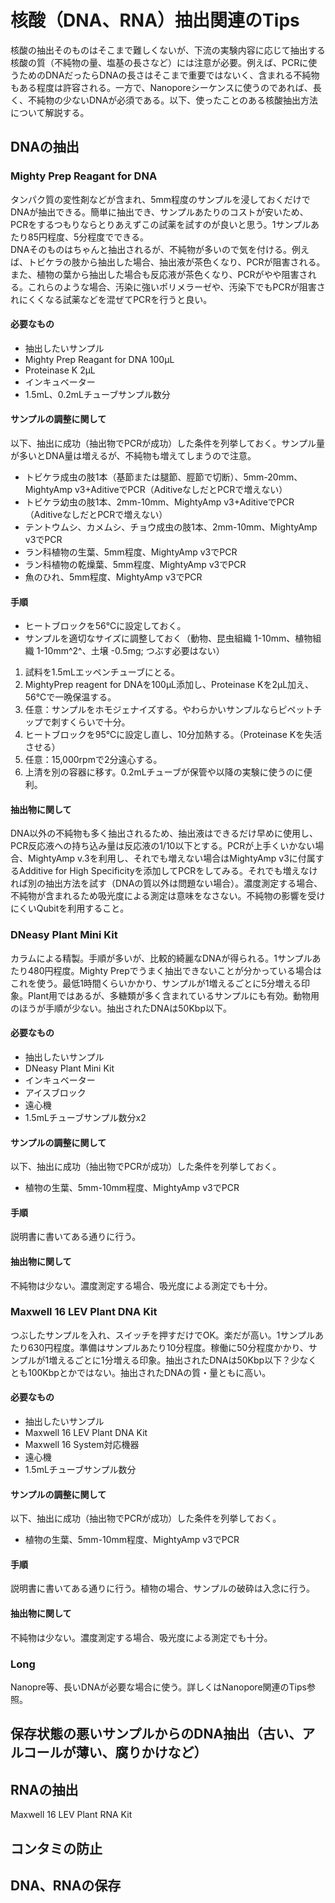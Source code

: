 # 核酸（DNA、RNA）抽出関連のTips
核酸の抽出そのものはそこまで難しくないが、下流の実験内容に応じて抽出する核酸の質（不純物の量、塩基の長さなど）には注意が必要。例えば、PCRに使うためのDNAだったらDNAの長さはそこまで重要ではないく、含まれる不純物もある程度は許容される。一方で、Nanoporeシーケンスに使うのであれば、長く、不純物の少ないDNAが必須である。以下、使ったことのある核酸抽出方法について解説する。
## DNAの抽出
### Mighty Prep Reagant for DNA
タンパク質の変性剤などが含まれ、5mm程度のサンプルを浸しておくだけでDNAが抽出できる。簡単に抽出でき、サンプルあたりのコストが安いため、PCRをするつもりならとりあえずこの試薬を試すのが良いと思う。1サンプルあたり85円程度、5分程度でできる。<br>
DNAそのものはちゃんと抽出されるが、不純物が多いので気を付ける。例えば、トビケラの肢から抽出した場合、抽出液が茶色くなり、PCRが阻害される。また、植物の葉から抽出した場合も反応液が茶色くなり、PCRがやや阻害される。これらのような場合、汚染に強いポリメラーゼや、汚染下でもPCRが阻害されにくくなる試薬などを混ぜてPCRを行うと良い。<br>
#### 必要なもの
- 抽出したいサンプル
- Mighty Prep Reagant for DNA 100µL
- Proteinase K 2µL
- インキュベーター
- 1.5mL、0.2mLチューブサンプル数分

#### サンプルの調整に関して
以下、抽出に成功（抽出物でPCRが成功）した条件を列挙しておく。サンプル量が多いとDNA量は増えるが、不純物も増えてしまうので注意。
- トビケラ成虫の肢1本（基節または腿節、脛節で切断）、5mm-20mm、MightyAmp v3+AditiveでPCR（AditiveなしだとPCRで増えない）
- トビケラ幼虫の肢1本、2mm-10mm、MightyAmp v3+AditiveでPCR（AditiveなしだとPCRで増えない）
- テントウムシ、カメムシ、チョウ成虫の肢1本、2mm-10mm、MightyAmp v3でPCR
- ラン科植物の生葉、5mm程度、MightyAmp v3でPCR
- ラン科植物の乾燥葉、5mm程度、MightyAmp v3でPCR
- 魚のひれ、5mm程度、MightyAmp v3でPCR

#### 手順
- ヒートブロックを56℃に設定しておく。
- サンプルを適切なサイズに調整しておく（動物、昆虫組織 1-10mm、植物組織 1-10mm^2^、土壌 -0.5mg; つぶす必要はない）
1. 試料を1.5mLエッペンチューブにとる。
2. MightyPrep reagent for DNAを100µL添加し、Proteinase Kを2µL加え、56℃で一晩保温する。
3. 任意：サンプルをホモジェナイズする。やわらかいサンプルならピペットチップで刺すくらいで十分。
4. ヒートブロックを95℃に設定し直し、10分加熱する。（Proteinase Kを失活させる）
6. 任意：15,000rpmで2分遠心する。
7. 上清を別の容器に移す。0.2mLチューブが保管や以降の実験に使うのに便利。

#### 抽出物に関して
DNA以外の不純物も多く抽出されるため、抽出液はできるだけ早めに使用し、PCR反応液への持ち込み量は反応液の1/10以下とする。PCRが上手くいかない場合、MightyAmp v.3を利用し、それでも増えない場合はMightyAmp v3に付属するAdditive for High Specificityを添加してPCRをしてみる。それでも増えなければ別の抽出方法を試す（DNAの質以外は問題ない場合）。濃度測定する場合、不純物が含まれるため吸光度による測定は意味をなさない。不純物の影響を受けにくいQubitを利用すること。

### DNeasy Plant Mini Kit
カラムによる精製。手順が多いが、比較的綺麗なDNAが得られる。1サンプルあたり480円程度。Mighty Prepでうまく抽出できないことが分かっている場合はこれを使う。最低1時間くらいかかり、サンプルが1増えるごとに5分増える印象。Plant用ではあるが、多糖類が多く含まれているサンプルにも有効。動物用のほうが手順が少ない。抽出されたDNAは50Kbp以下。

#### 必要なもの
- 抽出したいサンプル
- DNeasy Plant Mini Kit
- インキュベーター
- アイスブロック
- 遠心機
- 1.5mLチューブサンプル数分x2

#### サンプルの調整に関して
以下、抽出に成功（抽出物でPCRが成功）した条件を列挙しておく。
- 植物の生葉、5mm-10mm程度、MightyAmp v3でPCR

#### 手順
説明書に書いてある通りに行う。

#### 抽出物に関して
不純物は少ない。濃度測定する場合、吸光度による測定でも十分。

### Maxwell 16 LEV Plant DNA Kit
つぶしたサンプルを入れ、スイッチを押すだけでOK。楽だが高い。1サンプルあたり630円程度。準備はサンプルあたり10分程度。稼働に50分程度かかり、サンプルが1増えるごとに1分増える印象。抽出されたDNAは50Kbp以下？少なくとも100Kbpとかではない。抽出されたDNAの質・量ともに高い。

#### 必要なもの
- 抽出したいサンプル
- Maxwell 16 LEV Plant DNA Kit
- Maxwell 16 System対応機器
- 遠心機
- 1.5mLチューブサンプル数分

#### サンプルの調整に関して
以下、抽出に成功（抽出物でPCRが成功）した条件を列挙しておく。
- 植物の生葉、5mm-10mm程度、MightyAmp v3でPCR

#### 手順
説明書に書いてある通りに行う。植物の場合、サンプルの破砕は入念に行う。

#### 抽出物に関して
不純物は少ない。濃度測定する場合、吸光度による測定でも十分。

### Long
Nanopre等、長いDNAが必要な場合に使う。詳しくはNanopore関連のTips参照。

## 保存状態の悪いサンプルからのDNA抽出（古い、アルコールが薄い、腐りかけなど）
## RNAの抽出
Maxwell 16 LEV Plant RNA Kit
## コンタミの防止
## DNA、RNAの保存
